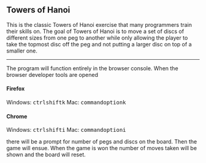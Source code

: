 ## Towers of Hanoi

This is the classic Towers of Hanoi exercise that many programmers train their skills on.   The goal of Towers of Hanoi is to move a set of discs of different sizes from one peg to another while only allowing the player to take the topmost disc off the peg and not putting a larger disc on top of a smaller one.

---

The program will function entirely in the browser console.  When the browser developer tools are opened 
#### Firefox
Windows: <kbd>ctrl</kbd><kbd>shift</kbd><kbd>k</kbd>
Mac: <kbd>command</kbd><kbd>option</kbd><kbd>k</kbd>

#### Chrome
Windows: <kbd>ctrl</kbd><kbd>shift</kbd><kbd>i</kbd>
Mac: <kbd>command</kbd><kbd>option</kbd><kbd>i</kbd>

there will be a prompt for number of pegs and discs on the board.  Then the game will ensue.  When the game is won the number of moves taken will be shown and the board will reset.